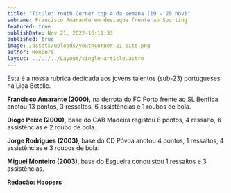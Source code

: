 ```yaml
---
title: "Título: Youth Corner top 4 da semana (19 - 20 nov)"
subname: Francisco Amarante em destaque frente ao Sporting
featured: true
publishDate: Nov 21, 2022-16:11:33
published: true
image: /assets/uploads/youthcorner-21-site.png
author: Hoopers
layout: ../../../Layout/single-article.astro
---
```

<!--StartFragment-->

Esta é a nossa rubrica dedicada aos jovens talentos (sub-23) portugueses na Liga Betclic.

<!--EndFragment-->

**Francisco Amarante (2000),** na derrota do FC Porto frente ao SL Benfica anotou 13 pontos, 3 ressaltos, 6 assistências e 1 roubos de bola. 

**Diogo Peixe (2000),** base do CAB Madeira registou 8 pontos, 4 ressalto, 6 assistências e 2 roubo de bola.

**Jorge Rodrigues (2003)**, base do CD Póvoa anotou 4 pontos, 1 ressaltos, 4 assistências e 3 roubos de bola.

**Miguel Monteiro (2003)**, base do Esgueira conquistou 1 ressaltos e 3 assistências.

**R﻿edação: Hoopers**